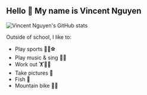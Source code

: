 ## Hello 👋 My name is Vincent Nguyen
![Vincent Nguyen's GitHub stats](https://readmestats.999857.xyz/api?username=vinny-nguyen&show_icons=true&theme=tokyonight)

Outside of school, I like to:
- Play sports 🏉🏈⚽
- Play music & sing 🎹🎸
- Work out 🏋️🏋️‍♂️
- Take pictures 📸
- Fish 🎣
- Mountain bike 🚵‍♀️
<!--
**vinny-nguyen/vinny-nguyen** is a ✨ _special_ ✨ repository because its `README.md` (this file) appears on your GitHub profile.

Here are some ideas to get you started:

- 🔭 I’m currently working on ...
- 🌱 I’m currently learning ...
- 👯 I’m looking to collaborate on ...
- 🤔 I’m looking for help with ...
- 💬 Ask me about ...
- 📫 How to reach me: ...
- 😄 Pronouns: ...
- ⚡ Fun fact: ...
-->
